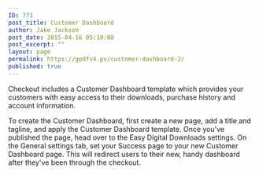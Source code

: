 ```yaml
---
ID: 771
post_title: Customer Dashboard
author: Jake Jackson
post_date: 2015-04-16 05:10:08
post_excerpt: ""
layout: page
permalink: https://gpdfv4.pv/customer-dashboard-2/
published: true
---
```

Checkout includes a Customer Dashboard template which provides your customers with easy access to their downloads, purchase history and account information.

To create the Customer Dashboard, first create a new page, add a title and tagline, and apply the Customer Dashboard template. Once you've published the page, head over to the Easy Digital Downloads settings. On the General settings tab, set your Success page to your new Customer Dashboard page. This will redirect users to their new, handy dashboard after they've been through the checkout.